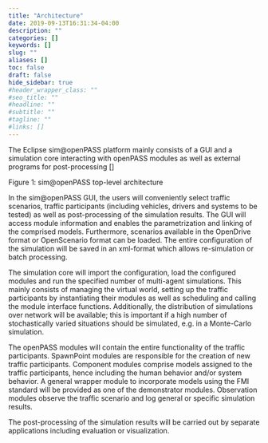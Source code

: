 ```yaml
---
title: "Architecture"
date: 2019-09-13T16:31:34-04:00
description: ""
categories: []
keywords: []
slug: ""
aliases: []
toc: false
draft: false
hide_sidebar: true
#header_wrapper_class: ""
#seo_title: ""
#headline: ""
#subtitle: ""
#tagline: ""
#links: []
---
```


The Eclipse sim@openPASS platform mainly consists of a GUI and a simulation core interacting with openPASS modules as well as external programs for post-processing
[]

Figure 1: sim@openPASS top-level architecture

In the sim@openPASS GUI, the users will conveniently select traffic scenarios, traffic participants (including vehicles, drivers and systems to be tested) as well as post-processing of the simulation results. The GUI will access module information and enables the parametrization and linking of the comprised models. Furthermore, scenarios available in the OpenDrive format or OpenScenario format can be loaded. The entire configuration of the simulation will be saved in an xml-format which allows re-simulation or batch processing.

The simulation core will import the configuration, load the configured modules and run the specified number of multi-agent simulations. This mainly consists of managing the virtual world, setting up the traffic participants by instantiating their modules as well as scheduling and calling the module interface functions. Additionally, the distribution of simulations over network will be available; this is important if a high number of stochastically varied situations should be simulated, e.g. in a Monte-Carlo simulation.

The openPASS modules will contain the entire functionality of the traffic participants. SpawnPoint modules are responsible for the creation of new traffic participants. Component modules comprise models assigned to the traffic participants, hence including the human behavior and/or system behavior. A general wrapper module to incorporate models using the FMI standard will be provided as one of the demonstrator modules. Observation modules observe the traffic scenario and log general or specific simulation results.

The post-processing of the simulation results will be carried out by separate applications including evaluation or visualization.